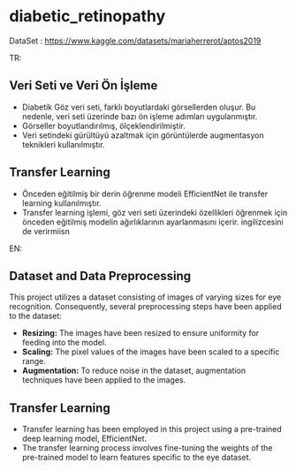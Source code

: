 # diabetic_retinopathy
DataSet : https://www.kaggle.com/datasets/mariaherrerot/aptos2019

TR:
## Veri Seti ve Veri Ön İşleme

- Diabetik Göz veri seti, farklı boyutlardaki görsellerden oluşur. Bu nedenle, veri seti üzerinde bazı ön işleme adımları uygulanmıştır.
- Görseller boyutlandırılmış, ölçeklendirilmiştir.
- Veri setindeki gürültüyü azaltmak için görüntülerde augmentasyon teknikleri kullanılmıştır.

## Transfer Learning

- Önceden eğitilmiş bir derin öğrenme modeli  EfficientNet ile  transfer learning kullanılmıştır.
- Transfer learning işlemi, göz veri seti üzerindeki özellikleri öğrenmek için önceden eğitilmiş modelin ağırlıklarının ayarlanmasını içerir.
ingilizcesini de verirmiisn

EN:
## Dataset and Data Preprocessing

This project utilizes a dataset consisting of images of varying sizes for eye recognition. Consequently, several preprocessing steps have been applied to the dataset:

- **Resizing:** The images have been resized to ensure uniformity for feeding into the model.
- **Scaling:** The pixel values of the images have been scaled to a specific range.
- **Augmentation:** To reduce noise in the dataset, augmentation techniques have been applied to the images.

## Transfer Learning

- Transfer learning has been employed in this project using a pre-trained deep learning model, EfficientNet.
- The transfer learning process involves fine-tuning the weights of the pre-trained model to learn features specific to the eye dataset.
